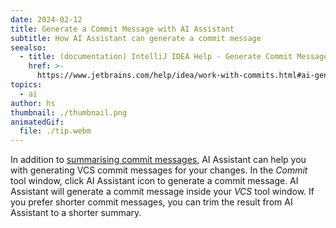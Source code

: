```yaml
---
date: 2024-02-12
title: Generate a Commit Message with AI Assistant
subtitle: How AI Assistant can generate a commit message
seealso:
  - title: (documentation) IntelliJ IDEA Help - Generate Commit Messages
    href: >-
      https://www.jetbrains.com/help/idea/work-with-commits.html#ai-generate-commit-messages
topics:
  - ai
author: hs
thumbnail: ./thumbnail.png
animatedGif:
  file: ./tip.webm
---
```


In addition to [summarising commit messages](../explain-commits/), AI Assistant can help you with generating VCS commit messages for your changes. In the _Commit_ tool window, click AI Assistant icon to generate a commit message. AI Assistant will generate a commit message inside your _VCS_ tool window. If you prefer shorter commit messages, you can trim the result from AI Assistant to a shorter summary.
